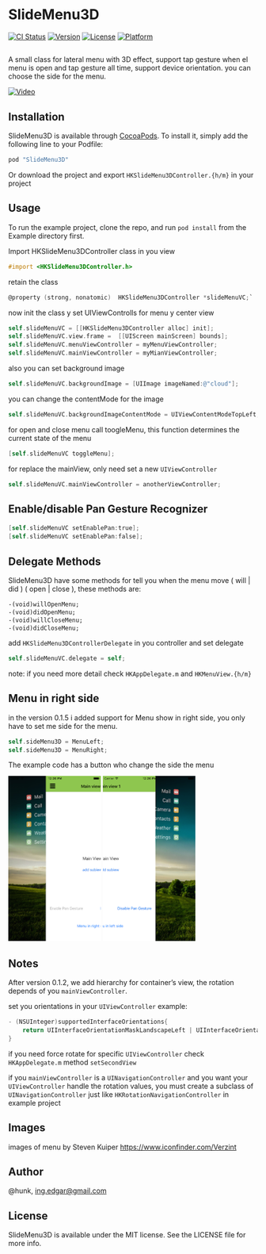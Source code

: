 # SlideMenu3D

[![CI Status](http://img.shields.io/travis/hunk/SlideMenu3D.svg?style=flat)](https://travis-ci.org/hunk/SlideMenu3D)
[![Version](https://img.shields.io/cocoapods/v/SlideMenu3D.svg?style=flat)](http://cocoapods.org/pods/SlideMenu3D)
[![License](https://img.shields.io/cocoapods/l/SlideMenu3D.svg?style=flat)](http://cocoapods.org/pods/SlideMenu3D)
[![Platform](https://img.shields.io/cocoapods/p/SlideMenu3D.svg?style=flat)](http://cocoapods.org/pods/SlideMenu3D)

## 
A small class for lateral menu with 3D effect, support tap gesture when el menu is open and tap gesture all time, support device orientation. you can choose the side for the menu.

[![Video](http://img.youtube.com/vi/1UyrVDaNDIg/0.jpg)](https://www.youtube.com/watch?v=1UyrVDaNDIg)

## Installation

SlideMenu3D is available through [CocoaPods](http://cocoapods.org). To install
it, simply add the following line to your Podfile:

```ruby
pod "SlideMenu3D"
```

Or download the project and export `HKSlideMenu3DController.{h/m}` in your project

## Usage

To run the example project, clone the repo, and run `pod install` from the Example directory first.


Import HKSlideMenu3DController class in you view

```objective-c
#import <HKSlideMenu3DController.h>
```

retain the class

```objective-c
@property (strong, nonatomic)  HKSlideMenu3DController *slideMenuVC;`
```

now init the class y set UIViewControlls for menu y center view

```objective-c
self.slideMenuVC = [[HKSlideMenu3DController alloc] init];
self.slideMenuVC.view.frame =  [[UIScreen mainScreen] bounds];
self.slideMenuVC.menuViewController = myMenuViewController;
self.slideMenuVC.mainViewController = myMianViewController;
```

also you can set background image

```objective-c
self.slideMenuVC.backgroundImage = [UIImage imageNamed:@"cloud"];
```

you can change the contentMode for the image

```objective-c
self.slideMenuVC.backgroundImageContentMode = UIViewContentModeTopLeft;
```
for open and close menu call toogleMenu, this function determines the current state of the menu

```objective-c
[self.slideMenuVC toggleMenu];
```

for replace the mainView, only need set a new `UIViewController`

```objective-c
self.slideMenuVC.mainViewController = anotherViewController;
```

## Enable/disable Pan Gesture Recognizer

```objective-c
[self.slideMenuVC setEnablePan:true];
[self.slideMenuVC setEnablePan:false];
```

## Delegate Methods

SlideMenu3D have some methods for tell you when the menu move ( will | did ) ( open | close ), these methods are:

```objetive-c
-(void)willOpenMenu;
-(void)didOpenMenu;
-(void)willCloseMenu;
-(void)didCloseMenu;
```

add ```HKSlideMenu3DControllerDelegate``` in you controller and set delegate

```objective-c
self.slideMenuVC.delegate = self;
```

note: if you need more detail check ```HKAppDelegate.m``` and ```HKMenuView.{h/m}```


## Menu in right side

in the version 0.1.5 i added support for Menu show in right side, you only have to set me side for the menu.

```objective-c
self.sideMenu3D = MenuLeft;
self.sideMenu3D = MenuRight;
```

The example code has a button who change the side the menu


<img src="https://raw.githubusercontent.com/hunk/MediaDemo/master/SlideMenu3D/menu_left.png" alt="Menu in left side" style="width:187px;height:333px">

<img src="https://raw.githubusercontent.com/hunk/MediaDemo/master/SlideMenu3D/menu_right.png" alt="Menu in right side" style="width:187px;height:333px">


## Notes
After version 0.1.2, we add hierarchy for container’s view, the rotation depends of you `mainViewController`.

set you orientations in your `UIViewController` example:

```objective-c
- (NSUInteger)supportedInterfaceOrientations{
    return UIInterfaceOrientationMaskLandscapeLeft | UIInterfaceOrientationMaskPortrait;
}
```

if you need force rotate for specific `UIViewController` check `HKAppDelegate.m` method `setSecondView`

if you `mainViewController` is a `UINavigationController` and you want your `UIViewController` handle the rotation values, you must create a subclass of `UINavigationController` just like `HKRotationNavigationController` in example project


## Images

images of menu by Steven Kuiper https://www.iconfinder.com/Verzint


## Author

@hunk, ing.edgar@gmail.com

## License

SlideMenu3D is available under the MIT license. See the LICENSE file for more info.
